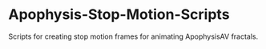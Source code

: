 # Apophysis-Stop-Motion-Scripts
Scripts for creating stop motion frames for animating ApophysisAV fractals.
